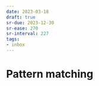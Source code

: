 ```yaml
---
date: 2023-03-18
draft: true
sr-due: 2023-12-30
sr-ease: 270
sr-interval: 227
tags:
- inbox
---
```


# Pattern matching
